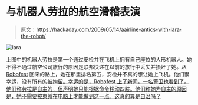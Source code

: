# 与机器人劳拉的航空滑稽表演

> 原文：<https://hackaday.com/2009/05/14/aairline-antics-with-lara-the-robot/>

![lara](img/2c116296579a92f05f04aed47a48a410.png "lara")

上图中的机器人劳拉是第一个通过安检并在飞机上拥有自己座位的人形机器人。她不得不通过航空公司旅行的原因是联邦快递在以前的旅行中丢失并损坏了她。从 [Robofest](http://www.robofest.net/) 回来的路上，她在那里排名第五，安检并不真的想让她上飞机。他们很幸运，没有所有的[被拘留。幸运的是，Robofest 上了新闻，一名警卫也看到了。他们称劳拉是自主的，但声明她只能根据命令移动四肢。他们称她为自主的原因是，她不需要被束缚在电脑上才能做到这一点。这真的算是自治吗？](http://hackaday.com/2008/09/19/boston-led-sweatshirt-arrestee-interviewed/)